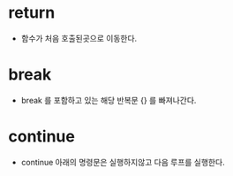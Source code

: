 # return
- 함수가 처음 호출된곳으로 이동한다.
# break
- break 를 포함하고 있는 해당 반복문 {} 를 빠져나간다.
# continue
- continue 아래의 명령문은 실행하지않고 다음 루프를 실행한다.
